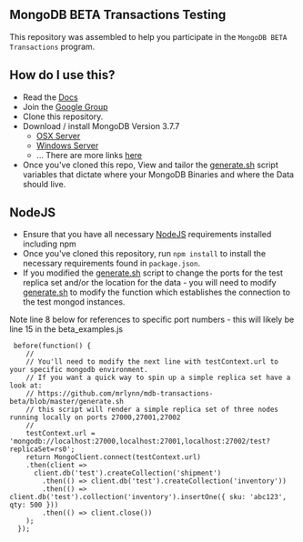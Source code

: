 ## MongoDB BETA Transactions Testing

This repository was assembled to help you participate in the `MongoDB BETA Transactions` program.

## How do I use this?

* Read the [Docs](https://docs-beta-transactions.mongodb.com/)
* Join the [Google Group](https://groups.google.com/forum/#!topic/mongodb-txnbeta/ML8jxxvnRKM)
* Clone this repository.
* Download / install MongoDB Version 3.7.7
  * [OSX Server](https://fastdl.mongodb.org/osx/mongodb-osx-ssl-x86_64-3.7.7.tgz)
  * [Windows Server](https://www.mongodb.com/dr/fastdl.mongodb.org/win32/mongodb-win32-x86_64-2008plus-ssl-3.7.7-signed.msi/download)
  * ... There are more links [here](https://groups.google.com/forum/#!topic/mongodb-txnbeta/ML8jxxvnRKM)
* Once you've cloned this repo, View and tailor the [generate.sh](https://github.com/mrlynn/mdb-transactions-beta/blob/master/generate.sh) script variables that dictate where your MongoDB Binaries and where the Data should live.

## NodeJS
* Ensure that you have all necessary [NodeJS](http://nodejs.org) requirements installed including npm
* Once you've cloned this repository, run `npm install` to install the necessary requirements found in `package.json`.
* If you modified the [generate.sh](https://github.com/mrlynn/mdb-transactions-beta/blob/master/generate.sh) script to change the ports for the test replica set and/or the location for the data - you will need to modify [generate.sh](https://github.com/mrlynn/mdb-transactions-beta/blob/master/beta_examples.js) to modify the function which establishes the connection to the test mongod instances.

Note line 8 below for references to specific port numbers - this will likely be line 15 in the beta_examples.js

```
 before(function() {
    //
    // You'll need to modify the next line with testContext.url to your specific mongodb environment.
    // If you want a quick way to spin up a simple replica set have a look at:
    // https://github.com/mrlynn/mdb-transactions-beta/blob/master/generate.sh
    // this script will render a simple replica set of three nodes running locally on ports 27000,27001,27002
    //
    testContext.url = 'mongodb://localhost:27000,localhost:27001,localhost:27002/test?replicaSet=rs0';
    return MongoClient.connect(testContext.url)
    .then(client =>
      client.db('test').createCollection('shipment')
        .then(() => client.db('test').createCollection('inventory'))
        .then(() => client.db('test').collection('inventory').insertOne({ sku: 'abc123', qty: 500 }))
        .then(() => client.close())
    );
  });
  ```
